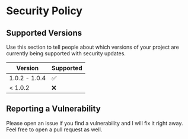 # Security Policy

## Supported Versions

Use this section to tell people about which versions of your project are
currently being supported with security updates.

| Version | Supported          |
| ------- | ------------------ |
| 1.0.2 - 1.0.4 | :white_check_mark: |
| < 1.0.2  | :x:              |

## Reporting a Vulnerability

Please open an issue if you find a vulnerability and I will fix it right away. Feel free to open a pull request as well.
